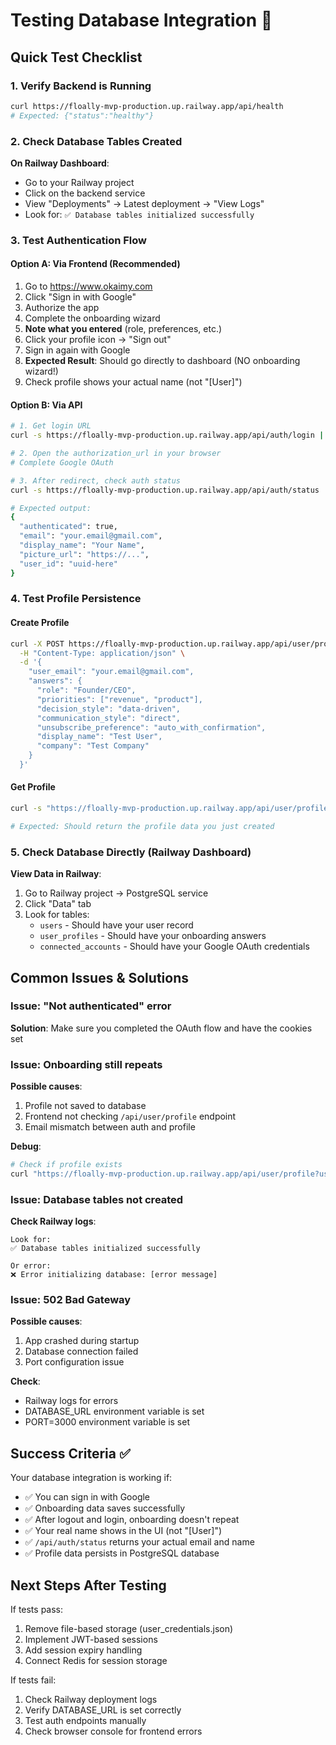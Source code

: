 # Testing Database Integration 🧪

## Quick Test Checklist

### 1. Verify Backend is Running
```bash
curl https://floally-mvp-production.up.railway.app/api/health
# Expected: {"status":"healthy"}
```

### 2. Check Database Tables Created
**On Railway Dashboard**:
- Go to your Railway project
- Click on the backend service
- View "Deployments" → Latest deployment → "View Logs"
- Look for: `✅ Database tables initialized successfully`

### 3. Test Authentication Flow

#### Option A: Via Frontend (Recommended)
1. Go to https://www.okaimy.com
2. Click "Sign in with Google"
3. Authorize the app
4. Complete the onboarding wizard
5. **Note what you entered** (role, preferences, etc.)
6. Click your profile icon → "Sign out"
7. Sign in again with Google
8. **Expected Result**: Should go directly to dashboard (NO onboarding wizard!)
9. Check profile shows your actual name (not "[User]")

#### Option B: Via API
```bash
# 1. Get login URL
curl -s https://floally-mvp-production.up.railway.app/api/auth/login | jq .

# 2. Open the authorization_url in your browser
# Complete Google OAuth

# 3. After redirect, check auth status
curl -s https://floally-mvp-production.up.railway.app/api/auth/status | jq .

# Expected output:
{
  "authenticated": true,
  "email": "your.email@gmail.com",
  "display_name": "Your Name",
  "picture_url": "https://...",
  "user_id": "uuid-here"
}
```

### 4. Test Profile Persistence

#### Create Profile
```bash
curl -X POST https://floally-mvp-production.up.railway.app/api/user/profile \
  -H "Content-Type: application/json" \
  -d '{
    "user_email": "your.email@gmail.com",
    "answers": {
      "role": "Founder/CEO",
      "priorities": ["revenue", "product"],
      "decision_style": "data-driven",
      "communication_style": "direct",
      "unsubscribe_preference": "auto_with_confirmation",
      "display_name": "Test User",
      "company": "Test Company"
    }
  }'
```

#### Get Profile
```bash
curl -s "https://floally-mvp-production.up.railway.app/api/user/profile?user_email=your.email@gmail.com" | jq .

# Expected: Should return the profile data you just created
```

### 5. Check Database Directly (Railway Dashboard)

**View Data in Railway**:
1. Go to Railway project → PostgreSQL service
2. Click "Data" tab
3. Look for tables:
   - `users` - Should have your user record
   - `user_profiles` - Should have your onboarding answers
   - `connected_accounts` - Should have your Google OAuth credentials

## Common Issues & Solutions

### Issue: "Not authenticated" error
**Solution**: Make sure you completed the OAuth flow and have the cookies set

### Issue: Onboarding still repeats
**Possible causes**:
1. Profile not saved to database
2. Frontend not checking `/api/user/profile` endpoint
3. Email mismatch between auth and profile

**Debug**:
```bash
# Check if profile exists
curl "https://floally-mvp-production.up.railway.app/api/user/profile?user_email=YOUR_EMAIL" | jq .
```

### Issue: Database tables not created
**Check Railway logs**:
```
Look for:
✅ Database tables initialized successfully

Or error:
❌ Error initializing database: [error message]
```

### Issue: 502 Bad Gateway
**Possible causes**:
1. App crashed during startup
2. Database connection failed
3. Port configuration issue

**Check**:
- Railway logs for errors
- DATABASE_URL environment variable is set
- PORT=3000 environment variable is set

## Success Criteria ✅

Your database integration is working if:
- ✅ You can sign in with Google
- ✅ Onboarding data saves successfully
- ✅ After logout and login, onboarding doesn't repeat
- ✅ Your real name shows in the UI (not "[User]")
- ✅ `/api/auth/status` returns your actual email and name
- ✅ Profile data persists in PostgreSQL database

## Next Steps After Testing

If tests pass:
1. Remove file-based storage (user_credentials.json)
2. Implement JWT-based sessions
3. Add session expiry handling
4. Connect Redis for session storage

If tests fail:
1. Check Railway deployment logs
2. Verify DATABASE_URL is set correctly
3. Test auth endpoints manually
4. Check browser console for frontend errors
